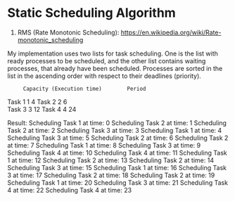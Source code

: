 # Static Scheduling Algorithm 

1. RMS (Rate Monotonic Scheduling): https://en.wikipedia.org/wiki/Rate-monotonic_scheduling

My implementation uses two lists for task scheduling. One is the list with ready processes to be scheduled, and the other list contains waiting processes, that already have been scheduled.
Processes are sorted in the list in the ascending order with respect to their deadlines (priority).

		 Capacity (Execution time)		  Period
Task 1			1							4
Task 2			2							6	
Task 3			3							12
Task 4			4							24

Result:
Scheduling Task 1 at time: 0
Scheduling Task 2 at time: 1
Scheduling Task 2 at time: 2
Scheduling Task 3 at time: 3
Scheduling Task 1 at time: 4
Scheduling Task 3 at time: 5
Scheduling Task 2 at time: 6
Scheduling Task 2 at time: 7
Scheduling Task 1 at time: 8
Scheduling Task 3 at time: 9
Scheduling Task 4 at time: 10
Scheduling Task 4 at time: 11
Scheduling Task 1 at time: 12
Scheduling Task 2 at time: 13
Scheduling Task 2 at time: 14
Scheduling Task 3 at time: 15
Scheduling Task 1 at time: 16
Scheduling Task 3 at time: 17
Scheduling Task 2 at time: 18
Scheduling Task 2 at time: 19
Scheduling Task 1 at time: 20
Scheduling Task 3 at time: 21
Scheduling Task 4 at time: 22
Scheduling Task 4 at time: 23
